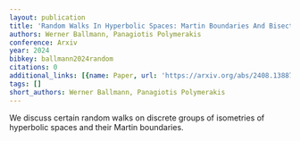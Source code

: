```yaml
---
layout: publication
title: 'Random Walks In Hyperbolic Spaces: Martin Boundaries And Bisectors'
authors: Werner Ballmann, Panagiotis Polymerakis
conference: Arxiv
year: 2024
bibkey: ballmann2024random
citations: 0
additional_links: [{name: Paper, url: 'https://arxiv.org/abs/2408.13887'}]
tags: []
short_authors: Werner Ballmann, Panagiotis Polymerakis
---
```

We discuss certain random walks on discrete groups of isometries of
hyperbolic spaces and their Martin boundaries.